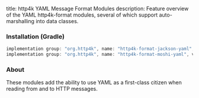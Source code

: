 title: http4k YAML Message Format Modules
description: Feature overview of the YAML http4k-format modules, several of which support auto-marshalling into data classes.

### Installation (Gradle)

```groovy
implementation group: "org.http4k", name: "http4k-format-jackson-yaml", version: "4.33.2.0"
implementation group: "org.http4k", name: "http4k-format-moshi-yaml", version: "4.33.2.0"
```

### About
These modules add the ability to use YAML as a first-class citizen when reading from and to HTTP messages. 

[http4k]: https://http4k.org
